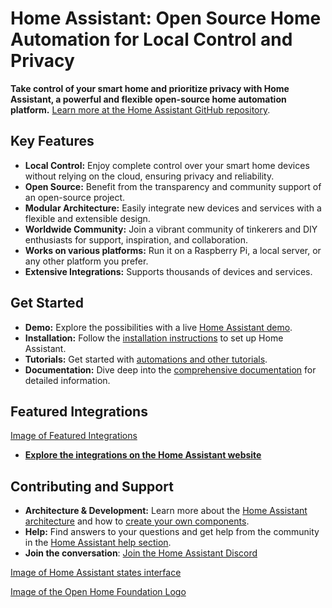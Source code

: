 # Home Assistant: Open Source Home Automation for Local Control and Privacy

**Take control of your smart home and prioritize privacy with Home Assistant, a powerful and flexible open-source home automation platform.**  [Learn more at the Home Assistant GitHub repository](https://github.com/home-assistant/core).

## Key Features

*   **Local Control:**  Enjoy complete control over your smart home devices without relying on the cloud, ensuring privacy and reliability.
*   **Open Source:** Benefit from the transparency and community support of an open-source project.
*   **Modular Architecture:** Easily integrate new devices and services with a flexible and extensible design.
*   **Worldwide Community:**  Join a vibrant community of tinkerers and DIY enthusiasts for support, inspiration, and collaboration.
*   **Works on various platforms:** Run it on a Raspberry Pi, a local server, or any other platform you prefer.
*   **Extensive Integrations:** Supports thousands of devices and services.

## Get Started

*   **Demo:** Explore the possibilities with a live [Home Assistant demo](https://demo.home-assistant.io).
*   **Installation:**  Follow the [installation instructions](https://home-assistant.io/getting-started/) to set up Home Assistant.
*   **Tutorials:** Get started with [automations and other tutorials](https://home-assistant.io/getting-started/automation/).
*   **Documentation:**  Dive deep into the [comprehensive documentation](https://home-assistant.io/docs/) for detailed information.

## Featured Integrations

[Image of Featured Integrations](https://raw.githubusercontent.com/home-assistant/core/dev/.github/assets/screenshot-integrations.png)
*   **[Explore the integrations on the Home Assistant website](https://home-assistant.io/integrations/)**

## Contributing and Support

*   **Architecture & Development:** Learn more about the [Home Assistant architecture](https://developers.home-assistant.io/docs/architecture_index/) and how to [create your own components](https://developers.home-assistant.io/docs/creating_component_index/).
*   **Help:**  Find answers to your questions and get help from the community in the [Home Assistant help section](https://home-assistant.io/help/).
*   **Join the conversation**: [Join the Home Assistant Discord](https://www.home-assistant.io/join-chat/)

[Image of Home Assistant states interface](https://raw.githubusercontent.com/home-assistant/core/dev/.github/assets/screenshot-states.png)

[Image of the Open Home Foundation Logo](https://www.openhomefoundation.org/badges/home-assistant.png)